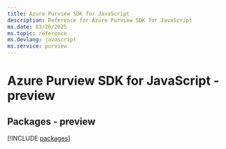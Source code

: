 ```yaml
---
title: Azure Purview SDK for JavaScript
description: Reference for Azure Purview SDK for JavaScript
ms.date: 03/26/2025
ms.topic: reference
ms.devlang: javascript
ms.service: purview
---
```

# Azure Purview SDK for JavaScript - preview
## Packages - preview
[!INCLUDE [packages](purview-index.md)]